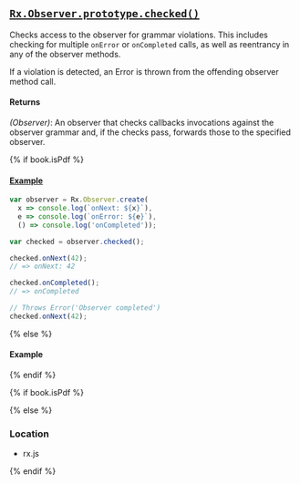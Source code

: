 ## [`Rx.Observer.prototype.checked()`](https://github.com/Reactive-Extensions/RxJS/blob/master/src/core/observer.js#L28)

Checks access to the observer for grammar violations. This includes checking for multiple `onError` or `onCompleted` calls, as well as reentrancy in any of the observer methods.

If a violation is detected, an Error is thrown from the offending observer method call.

#### Returns
*(Observer)*: An observer that checks callbacks invocations against the observer grammar and, if the checks pass, forwards those to the specified observer.
 
{% if book.isPdf %}

#### [Example](http://jsbin.com/vikam/2/edit?js,console)

```js
var observer = Rx.Observer.create(
  x => console.log(`onNext: ${x}`),
  e => console.log(`onError: ${e}`),
  () => console.log('onCompleted'));

var checked = observer.checked();

checked.onNext(42);
// => onNext: 42

checked.onCompleted();
// => onCompleted

// Throws Error('Observer completed')
checked.onNext(42);
```

{% else %}

#### Example
[](http://jsbin.com/vikam/2/embed?js,console)

{% endif %} 
 
{% if book.isPdf %}



{% else %}

### Location

- rx.js

{% endif %}
